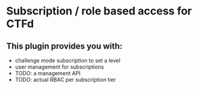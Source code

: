 # Subscription / role based access for CTFd

## This plugin provides you with:
- challenge mode subscription to set a level
- user management for subscriptions
- TODO: a management API
- TODO: actual RBAC per subscription tier
